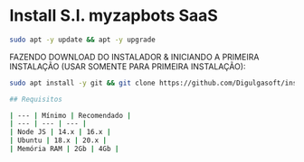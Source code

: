 # Install S.I. myzapbots SaaS

```bash
sudo apt -y update && apt -y upgrade
```

FAZENDO DOWNLOAD DO INSTALADOR & INICIANDO A PRIMEIRA INSTALAÇÃO (USAR SOMENTE PARA PRIMEIRA INSTALAÇÃO):

```bash
sudo apt install -y git && git clone https://github.com/Digulgasoft/install_siwhaticke install_siwhaticke && sudo chmod -R 777 ./install_siwhaticke  && cd  ./install_siwhaticke &&sudo ./install_primaria```

## Requisitos

| --- | Mínimo | Recomendado |
| --- | --- | --- |
| Node JS | 14.x | 16.x |
| Ubuntu | 18.x | 20.x |
| Memória RAM | 2Gb | 4Gb |  

